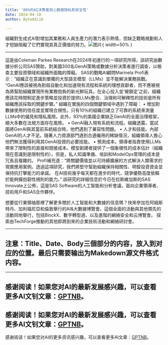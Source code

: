 ```yaml
---
title: '80%的AI决策者担心数据隐私和安全性'
date: 2024-04-18
author: ByteAILib

---
```


組織對生成式AI對增加其業務和人員生產力的潛力表示熱情，但缺乏戰略規劃和人才短缺阻礙了它們實現其真正價值的努力。![图片](https://www.artificialintelligence-news.com/wp-content/uploads/sites/9/2024/04/matthew-henry-fPxOowbR6ls-unsplash.jpg){ width=50% }

---

這是由Coleman Parkes Research在2024年初進行的一項研究所得，該研究由數據分析公司SAS贊助，對美國300名GenAI策略或數據分析決策者進行調查，以檢查主要投資領域和組織所面臨的障礙。
SAS的戰略AI顧問Marinela Profi表示：“組織正在意識到單獨的大型語言模型（LLMs）並不能解決業務挑戰。
“GenAI應該被視為對超自動化和加速現有流程和系統的理想貢獻者，而不應被視為將幫助組織實現所有業務抱負的新光鮮玩具。在全心投入並‘被鎖定’之前，組織應該花時間制定進步策略並投資於提供LLMs整合、治理和可解釋性的技術是所有組織應該採取的關鍵步驟。”
組織在實施的四個關鍵領域中遇到了障礙：
• 增加對數據使用的信任度並實現合規性。只有10％的組織已建立了可靠的系統來測量LLMs中的偏見和隱私風險。此外，93％的美國企業缺乏GenAI的全面治理框架，絕大多數在法規方面存在風險。
• GenAI融入現有系統和流程。組織透露，當試圖將GenAI與其當前系統結合時，他們遇到了兼容性問題。
• 人才和技能。內部GenAI的人才不足。隨著人力資源部門遇到合適僱用的稀缺情況，組織領導人擔心他們無法獲得利用其GenAI投資的必要技能。
• 預測成本。領導者指責使用LLMs帶來了限制性的直接和間接成本。模型創建者提供了一個象徵性的成本估計（組織現在意識到是限制性的）。但是，私人知識準備、培訓和ModelOps管理的成本是冗長且複雜的。
Profi補充道：“將關鍵價值並以可持續擴展的方式解決人類需求的現實應用案例。透過這項研究，我們將堅守幫助組織保持相關性、明智投資資金並保持抗打擊能力的承諾。
在AI技術幾乎每天都在進步的時代，競爭優勢高度依賴於能夠擁抱韌性規則的能力。”
該研究的詳細信息於今日在拉斯維加斯的SAS Innovate上公佈，這是SAS Software的人工智能和分析會議，面向企業領導者、技術用戶和SAS合作夥伴。

想要從行業領袖那裡了解更多關於人工智能和大數據的信息嗎？快來參加在阿姆斯特丹、加利福尼亞和倫敦舉行的AI&大數據博覽會。這個全面的活動與其他領先的活動同地舉行，包括BlockX、數字轉型週、以及進階的網絡安全和云博覽會。
探索由TechForge推動的其他即將到來的企業技術活動和網絡研討會。

---

注意：Title、Date、Body三個部分的内容，放入到对应的位置。最后只需要输出为Makedown源文件格式内容。
---

---
感谢阅读！如果您对AI的最新发展感兴趣，可以查看更多AI文钊文章：[GPTNB](https://gptnb.com)。
---
感谢阅读！如果您对AI的最新发展感兴趣，可以查看更多AI文钊文章：[GPTNB](https://gptnb.com)。
---
感谢阅读！如果您对AI的更多资讯感兴趣，可以查看更多AI文章：[GPTNB](https://gptnb.com)。